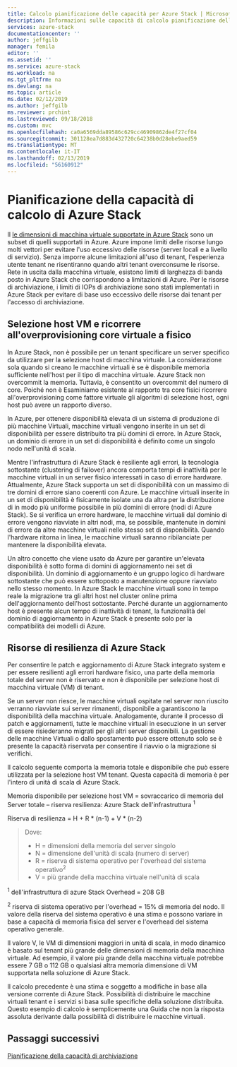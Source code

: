 ```yaml
---
title: Calcolo pianificazione delle capacità per Azure Stack | Microsoft Docs
description: Informazioni sulle capacità di calcolo pianificazione delle distribuzioni di Azure Stack.
services: azure-stack
documentationcenter: ''
author: jeffgilb
manager: femila
editor: ''
ms.assetid: ''
ms.service: azure-stack
ms.workload: na
ms.tgt_pltfrm: na
ms.devlang: na
ms.topic: article
ms.date: 02/12/2019
ms.author: jeffgilb
ms.reviewer: prchint
ms.lastreviewed: 09/18/2018
ms.custom: mvc
ms.openlocfilehash: ca0a6569dda89586c629cc46909862de4f27cf04
ms.sourcegitcommit: 301128ea7d883d432720c64238b0d28ebe9aed59
ms.translationtype: MT
ms.contentlocale: it-IT
ms.lasthandoff: 02/13/2019
ms.locfileid: "56160912"
---
```

# <a name="azure-stack-compute-capacity-planning"></a>Pianificazione della capacità di calcolo di Azure Stack
Il [le dimensioni di macchina virtuale supportate in Azure Stack](./user/azure-stack-vm-sizes.md) sono un subset di quelli supportati in Azure. Azure impone limiti delle risorse lungo molti vettori per evitare l'uso eccessivo delle risorse (server locali e a livello di servizio). Senza imporre alcune limitazioni all'uso di tenant, l'esperienza utente tenant ne risentiranno quando altri tenant overconsume le risorse. Rete in uscita dalla macchina virtuale, esistono limiti di larghezza di banda posto in Azure Stack che corrispondono a limitazioni di Azure. Per le risorse di archiviazione, i limiti di IOPs di archiviazione sono stati implementati in Azure Stack per evitare di base uso eccessivo delle risorse dai tenant per l'accesso di archiviazione.  

## <a name="vm-placement-and-virtual-to-physical-core-overprovisioning"></a>Selezione host VM e ricorrere all'overprovisioning core virtuale a fisico
In Azure Stack, non è possibile per un tenant specificare un server specifico da utilizzare per la selezione host di macchina virtuale. La considerazione sola quando si creano le macchine virtuali è se è disponibile memoria sufficiente nell'host per il tipo di macchina virtuale. Azure Stack non overcommit la memoria. Tuttavia, è consentito un overcommit del numero di core. Poiché non è Esaminiamo esistente al rapporto tra core fisici ricorrere all'overprovisioning come fattore virtuale gli algoritmi di selezione host, ogni host può avere un rapporto diverso. 

In Azure, per ottenere disponibilità elevata di un sistema di produzione di più macchine Virtuali, macchine virtuali vengono inserite in un set di disponibilità per essere distribuito tra più domini di errore. In Azure Stack, un dominio di errore in un set di disponibilità è definito come un singolo nodo nell'unità di scala.

Mentre l'infrastruttura di Azure Stack è resiliente agli errori, la tecnologia sottostante (clustering di failover) ancora comporta tempi di inattività per le macchine virtuali in un server fisico interessati in caso di errore hardware. Attualmente, Azure Stack supporta un set di disponibilità con un massimo di tre domini di errore siano coerenti con Azure. Le macchine virtuali inserite in un set di disponibilità è fisicamente isolate una da altra per la distribuzione di in modo più uniforme possibile in più domini di errore (nodi di Azure Stack). Se si verifica un errore hardware, le macchine virtuali dal dominio di errore vengono riavviate in altri nodi, ma, se possibile, mantenute in domini di errore da altre macchine virtuali nello stesso set di disponibilità. Quando l'hardware ritorna in linea, le macchine virtuali saranno ribilanciate per mantenere la disponibilità elevata.

Un altro concetto che viene usato da Azure per garantire un'elevata disponibilità è sotto forma di domini di aggiornamento nei set di disponibilità. Un dominio di aggiornamento è un gruppo logico di hardware sottostante che può essere sottoposto a manutenzione oppure riavviato nello stesso momento. In Azure Stack le macchine virtuali sono in tempo reale la migrazione tra gli altri host nel cluster online prima dell'aggiornamento dell'host sottostante. Perché durante un aggiornamento host è presente alcun tempo di inattività di tenant, la funzionalità del dominio di aggiornamento in Azure Stack è presente solo per la compatibilità dei modelli di Azure.

## <a name="azure-stack-resiliency-resources"></a>Risorse di resilienza di Azure Stack
Per consentire le patch e aggiornamento di Azure Stack integrato system e per essere resilienti agli errori hardware fisico, una parte della memoria totale del server non è riservato e non è disponibile per selezione host di macchina virtuale (VM) di tenant.

Se un server non riesce, le macchine virtuali ospitate nel server non riuscito verranno riavviate sui server rimanenti, disponibile a garantiscono la disponibilità della macchina virtuale. Analogamente, durante il processo di patch e aggiornamenti, tutte le macchine virtuali in esecuzione in un server di essere risiederanno migrati per gli altri server disponibili. La gestione delle macchine Virtuali o dallo spostamento può essere ottenuto solo se è presente la capacità riservata per consentire il riavvio o la migrazione si verifichi.

Il calcolo seguente comporta la memoria totale e disponibile che può essere utilizzata per la selezione host VM tenant. Questa capacità di memoria è per l'intero di unità di scala di Azure Stack.

  Memoria disponibile per selezione host VM = sovraccarico di memoria del Server totale – riserva resilienza: Azure Stack dell'infrastruttura <sup>1</sup>

  Riserva di resilienza = H + R * (n-1) + V * (n-2)

> Dove:
> - H = dimensioni della memoria del server singolo
> - N = dimensione dell'unità di scala (numero di server)
> - R = riserva di sistema operativo per l'overhead del sistema operativo<sup>2</sup>
> - V = più grande della macchina virtuale nell'unità di scala

  <sup>1</sup> dell'infrastruttura di azure Stack Overhead = 208 GB

  <sup>2</sup> riserva di sistema operativo per l'overhead = 15% di memoria del nodo. Il valore della riserva del sistema operativo è una stima e possono variare in base a capacità di memoria fisica del server e l'overhead del sistema operativo generale.

Il valore V, le VM di dimensioni maggiori in unità di scala, in modo dinamico è basato sul tenant più grande delle dimensioni di memoria della macchina virtuale. Ad esempio, il valore più grande della macchina virtuale potrebbe essere 7 GB o 112 GB o qualsiasi altra memoria dimensione di VM supportata nella soluzione di Azure Stack.

Il calcolo precedente è una stima e soggetto a modifiche in base alla versione corrente di Azure Stack. Possibilità di distribuire le macchine virtuali tenant e i servizi si basa sulle specifiche della soluzione distribuita. Questo esempio di calcolo è semplicemente una Guida che non la risposta assoluta derivante dalla possibilità di distribuire le macchine virtuali.



## <a name="next-steps"></a>Passaggi successivi
[Pianificazione della capacità di archiviazione](capacity-planning-storage.md)
